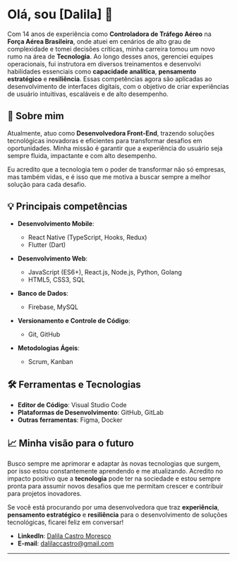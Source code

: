 # Olá, sou [Dalila] 👋

Com 14 anos de experiência como **Controladora de Tráfego Aéreo** na **Força Aérea Brasileira**, onde atuei em cenários de alto grau de complexidade e tomei decisões críticas, minha carreira tomou um novo rumo na área de **Tecnologia**. Ao longo desses anos, gerenciei equipes operacionais, fui instrutora em diversos treinamentos e desenvolvi habilidades essenciais como **capacidade analítica**, **pensamento estratégico** e **resiliência**. Essas competências agora são aplicadas ao desenvolvimento de interfaces digitais, com o objetivo de criar experiências de usuário intuitivas, escaláveis e de alto desempenho.

## 🚀 Sobre mim
Atualmente, atuo como **Desenvolvedora Front-End**, trazendo soluções tecnológicas inovadoras e eficientes para transformar desafios em oportunidades. Minha missão é garantir que a experiência do usuário seja sempre fluida, impactante e com alto desempenho.

Eu acredito que a tecnologia tem o poder de transformar não só empresas, mas também vidas, e é isso que me motiva a buscar sempre a melhor solução para cada desafio.

## 💡 Principais competências

- **Desenvolvimento Mobile**:  
  - React Native (TypeScript, Hooks, Redux)  
  - Flutter (Dart)  
  
- **Desenvolvimento Web**:  
  - JavaScript (ES6+), React.js, Node.js, Python, Golang  
  - HTML5, CSS3, SQL  
  
- **Banco de Dados**:  
  - Firebase, MySQL  
  
- **Versionamento e Controle de Código**:  
  - Git, GitHub  
  
- **Metodologias Ágeis**:  
  - Scrum, Kanban

## 🛠️ Ferramentas e Tecnologias

- **Editor de Código**: Visual Studio Code
- **Plataformas de Desenvolvimento**: GitHub, GitLab  
- **Outras ferramentas**: Figma, Docker

## 📈 Minha visão para o futuro

Busco sempre me aprimorar e adaptar às novas tecnologias que surgem, por isso estou constantemente aprendendo e me atualizando. Acredito no impacto positivo que a **tecnologia** pode ter na sociedade e estou sempre pronta para assumir novos desafios que me permitam crescer e contribuir para projetos inovadores.

Se você está procurando por uma desenvolvedora que traz **experiência**, **pensamento estratégico** e **resiliência** para o desenvolvimento de soluções tecnológicas, ficarei feliz em conversar!

- **LinkedIn**: [Dalila Castro Moresco]((https://www.linkedin.com/in/dalila-castro-moresco/))  
- **E-mail**: dalilaccastro@gmail.com  

---
